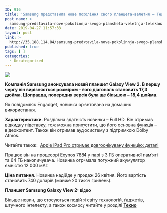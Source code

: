 ```yaml
---
ID: 916
title: 'Samsung представила нове покоління свого планшета-велетня — Телеканал новин 24 &#8212; 24 Канал'
post_name: >
  samsung-predstavila-nove-pokolinnja-svogo-plansheta-veletnja-telekanal-novin-24-24-kanal
date: 2019-04-27 11:57:33
layout: post
link: >
  http://35.188.114.84/samsung-predstavila-nove-pokolinnja-svogo-plansheta-veletnja-telekanal-novin-24-24-kanal/
published: true
tags: [ ]
categories:
  - Uncategorized
---
```

 <div><img src="https://24tv.ua/resources/photos/news/201904/1145828.jpg" class="ff-og-image-inserted"></div><p id="newsAnnotation"><strong>Компанія Samsung анонсувала новий планшет Galaxy View 2. В першу чергу він вирізняється розміром – його діагональ становить 17,3 дюйма. Щоправда, попередня версія була ще більшою – 18,4 дюйма.</strong></p>
<div id="newsSummary" readability="33.378378378378">
<p>Як повідомляє Engadget, новинка орієнтована на домашнє використання.</p>
<p><strong>Характеристики</strong>. Роздільна здатність новинки –&nbsp;Full HD. Він отримав відкидну підставку, тож можна припустити, що його основна функція – відеоконтент. Також він отримав аудіосистему з підтримкою Dolby Atmos.</p>
<p class="read-also cke-markup">Читайте також:&nbsp;&nbsp;<a href="https://24tv.ua/techno/apple_ipad_pro_otrimaye_dovgoochikuvanu_funktsiyu_detali_n1145496" class="more-link" data-name="Apple iPad Pro отримає довгоочікувану функцію: деталі" data-photosrc="https://24tv.ua/resources/photos/news/260x153_DIR/201904/1145496.jpg?201904145211">Apple iPad Pro отримає довгоочікувану функцію: деталі</a></p>
<p>Працює він на процесорі Exynos 7884 у парі з 3 ГБ оперативної пам’яті та 64 ГБ накопичувача. Новинка отримала потужний акумулятор ємністю 12 000 мАг.</p>
<p><strong>Ціна питання</strong>. Новинка надійде у продаж 26 квітня. Його вартість становить 740 доларів (майже 20 тисяч гривень).</p>
<p><strong>Планшет Samsung Galaxy View 2: відео&nbsp;</strong></p> <p class="insert cke-markup">Більше новин, що стосуються подій зі світу технологій, ґаджетів, штучного інтелекту, а також космосу читайте у розділі <strong><a href="https://24tv.ua/techno/tehno_tag5908/">Техно</a></strong></p>
</div> 
